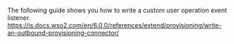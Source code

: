 
The following guide shows you how to write a custom user operation event listener.
https://is.docs.wso2.com/en/6.0.0/references/extend/provisioning/write-an-outbound-provisioning-connector/